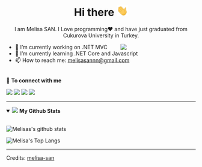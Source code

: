 <h1 align="center"> Hi there <img src="https://raw.githubusercontent.com/ABSphreak/ABSphreak/master/gifs/Hi.gif" width="30px"> </h1>
<p align="center"> I am Melisa SAN. I Love programming❤️ and have just graduated from Cukurova University in Turkey. </p>


<img align ="right" src='https://user-images.githubusercontent.com/5713670/87202985-820dcb80-c2b6-11ea-9f56-7ec461c497c3.gif' width='200"'>

- 🔭 I’m currently working on .NET MVC 
- 🌱 I’m currently learning .NET Core and Javascript
- 📫 How to reach me: melisasannn@gmail.com
<br></br>



<summary>🤝 <b>To connect with me</b></summary>

<a href="mailto:melisasannne@gmail.com" target="_blank"><img height="28" src = "https://img.shields.io/badge/gmail-c14438?&style=for-the-badge&logo=gmail&logoColor=white"></a> 
[<img src="https://img.shields.io/badge/linkedin-%230077B5.svg?&style=for-the-badge&logo=linkedin&logoColor=white" />](https://www.linkedin.com/in/melisa-san/)
[<img src = "https://img.shields.io/badge/instagram-%23E4405F.svg?&style=for-the-badge&logo=instagram&logoColor=white">](https://www.instagram.com/melisasannn/)
[<img src="https://img.shields.io/badge/facebook-%231877F2.svg?&style=for-the-badge&logo=facebook&logoColor=white" />](https://www.facebook.com/melisasan01) 


</p>


---

<details open>
<summary><img src="https://media.giphy.com/media/cj87CxfRtrUifF3Ryk/giphy.gif" height="25"> <b>My Github Stats</b></summary>

<br>

![Melisas's github stats](https://github-readme-stats.vercel.app/api?username=melisasan&hide=contribs,issues,prs&show_icons=true&title_color=e397c6&icon_color=b497e3&text_color=440A5C)


![Melisa's Top Langs](https://github-readme-stats.vercel.app/api/top-langs/?username=melisasan&show_icons=true&title_color=e397c6&icon_color=C949DC&)


</details>






















-----
Credits: [melisa-san](https://github.com/melisasan)

